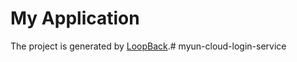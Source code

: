 # My Application

The project is generated by [LoopBack](http://loopback.io).# myun-cloud-login-service
